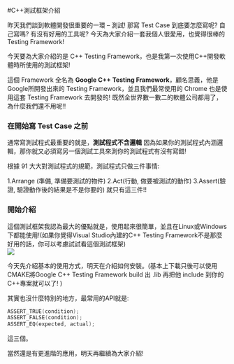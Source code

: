 #C++測試框架介紹

昨天我們談到軟體開發很重要的一環 – 測試!
那寫 Test Case 到底要怎麼寫呢? 自己寫嗎?
有沒有好用的工具呢? 
今天為大家介紹一套我個人很愛用，也覺得很棒的 Testing Framework!
  
今天要為大家介紹的是 C++ Testing Framework，也是我第一次使用C++開發軟體時所使用的測試框架! 
  
這個 Framework 全名為 **Google C++ Testing Framework**，顧名思義，他是Google所開發出來的 Testing Framework，並且我們最常使用的 Chrome 也是使用這套 Testing Framework 去開發的! 既然全世界數一數二的軟體公司都用了，為什麼我們還不用呢!!
  
### 在開始寫 Test Case 之前  
  
通常寫測試程式最重要的就是，**測試程式不含邏輯**
因為如果你的測試程式內涵邏輯，那你就又必須寫另一個測試工具來測你的測試程式有沒有寫錯!
  
根據 91 大大對測試程式的規範，測試程式只做三件事情:  
  
1.Arrange (準備, 準備要測試的物件)
2.Act(行動, 做要被測試的動作)
3.Assert(驗證, 驗證動作後的結果是不是你要的)
就只有這三件!!
  
### 開始介紹
這個測試框架我認為最大的優點就是，使用起來很簡單，並且在Linux或Windows下都能使用!(如果你覺得Visual Studio內建的C++ Testing Framework不是那麼好用的話，你可以考慮試試看這個測試框架)  
![][google_cpp_testing_framework]
  
  
今天先介紹基本的使用方式，明天在介紹如何安裝。(基本上下載只後可以使用CMAKE將Google C++ Testing Framework build 出 .lib 再把他 include 到你的C++專案就可以了! )
  
其實也沒什麼特別的地方，最常用的API就是:
```c++
ASSERT_TRUE(condition);  
ASSERT_FALSE(condition);  
ASSERT_EQ(expected, actual); 
```
  
這三個。
  
當然還是有更進階的應用，明天再繼續為大家介紹!



[google_cpp_testing_framework]: <https://www.dropbox.com/s/a9s00wbe6t2s7h3/Day29-DownloadGoogleCppTestingFramework.png?dl=1>